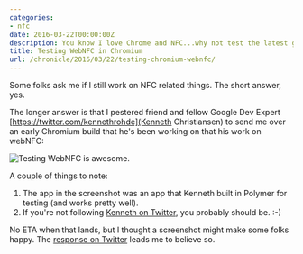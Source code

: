 ```yaml
---
categories:
- nfc
date: 2016-03-22T00:00:00Z
description: You know I love Chrome and NFC...why not test the latest greatest?
title: Testing WebNFC in Chromium
url: /chronicle/2016/03/22/testing-chromium-webnfc/
---
```


Some folks ask me if I still work on NFC related things. The short answer, yes.

The longer answer is that I pestered friend and fellow Google Dev Expert [https://twitter.com/kennethrohde](Kenneth Christiansen) to send me over an early Chromium build that he's been working on that his work on webNFC:

<img src="/images/blog/2016/03/webnfc-testing.jpg" alt="Testing WebNFC is awesome.">

A couple of things to note:

1. The app in the screenshot was an app that Kenneth built in Polymer for testing (and works pretty well).
2. If you're not following [Kenneth on Twitter](https://twitter.com/kennethrohde), you probably should be. :-)

No ETA when that lands, but I thought a screenshot might make some folks happy. The [response on Twitter](https://twitter.com/justinribeiro/status/710625561257713664) leads me to believe so.